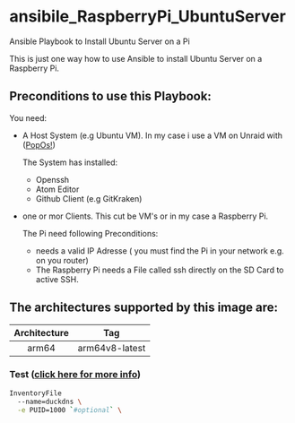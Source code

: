 # ansibile_RaspberryPi_UbuntuServer
Ansible Playbook to Install Ubuntu Server on a Pi

This is just one way how to use Ansible to install Ubuntu Server on a Raspberry Pi.


## Preconditions to use this Playbook:

You need:
 - A Host System (e.g Ubuntu VM). In my case i use a VM on Unraid with ([PopOs!](https://pop.system76.com/))
   
   The System has installed:
      - Openssh
      - Atom Editor
      - Github Client (e.g GitKraken) 
      
 - one or mor Clients. This cut be VM's or in my case a Raspberry Pi.

   The Pi need following Preconditions:
      - needs a valid IP Adresse ( you must find the Pi in your network e.g. on you router) 
      - The Raspberry Pi needs a File called ssh directly on the SD Card to active SSH. 




## The architectures supported by this image are:
| Architecture | Tag |
| :----: | --- |
| arm64 | arm64v8-latest |


### Test  ([click here for more info](https://google.com))

```bash
InventoryFile
  --name=duckdns \
  -e PUID=1000 `#optional` \

```
